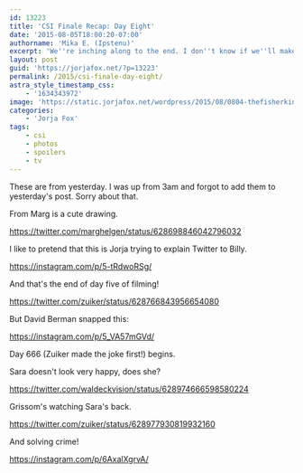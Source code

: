 ```yaml
---
id: 13223
title: 'CSI Finale Recap: Day Eight'
date: '2015-08-05T18:00:20-07:00'
authorname: 'Mika E. (Ipstenu)'
excerpt: 'We''re inching along to the end. I don''t know if we''ll make it.'
layout: post
guid: 'https://jorjafox.net/?p=13223'
permalink: /2015/csi-finale-day-eight/
astra_style_timestamp_css:
    - '1634343972'
image: 'https://static.jorjafox.net/wordpress/2015/08/0804-thefisherking04_01.jpg'
categories:
    - 'Jorja Fox'
tags:
    - csi
    - photos
    - spoilers
    - tv
---
```


These are from yesterday. I was up from 3am and forgot to add them to yesterday's post. Sorry about that.

From Marg is a cute drawing.

https://twitter.com/marghelgen/status/628698846042796032

I like to pretend that this is Jorja trying to explain Twitter to Billy.

https://instagram.com/p/5-tRdwoRSg/

And that's the end of day five of filming!

https://twitter.com/zuiker/status/628766843956654080

But David Berman snapped this:

https://instagram.com/p/5_VA57mGVd/

Day 666 (Zuiker made the joke first!) begins.

Sara doesn't look very happy, does she?

https://twitter.com/waldeckvision/status/628974666598580224

Grissom's watching Sara's back.

https://twitter.com/zuiker/status/628977930819932160

And solving crime!

https://instagram.com/p/6AxalXgrvA/

